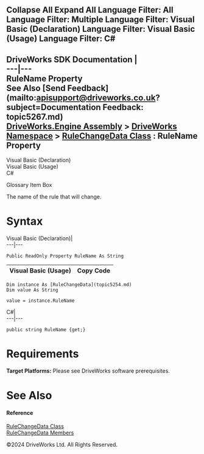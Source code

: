        

 Collapse All Expand All  Language Filter: All  Language Filter: Multiple  Language Filter: Visual Basic (Declaration) Language Filter: Visual Basic (Usage) Language Filter: C#  
---  
DriveWorks SDK Documentation  |   
---|---  
RuleName Property   
See Also [Send Feedback](mailto:apisupport@driveworks.co.uk?subject=Documentation Feedback: topic5267.md)  
[DriveWorks.Engine Assembly](topic2156.md) > [DriveWorks Namespace](topic2159.md) > [RuleChangeData Class](topic5254.md) : RuleName Property  
---  
  
Visual Basic (Declaration)    
Visual Basic (Usage)    
C# 

Glossary Item Box

The name of the rule that will change. 

# Syntax

Visual Basic (Declaration)|   
---|---  
      
    
    Public ReadOnly Property RuleName As String  
  
Visual Basic (Usage)| Copy Code  
---|---  
      
    
    Dim instance As [RuleChangeData](topic5254.md)
    Dim value As String
     
    value = instance.RuleName  
  
C#|   
---|---  
      
    
    public string RuleName {get;}  
  
# Requirements

**Target Platforms:** Please see DriveWorks software prerequisites.

# See Also

#### Reference

[RuleChangeData Class](topic5254.md)   
[RuleChangeData Members](topic5255.md)

©2024 DriveWorks Ltd. All Rights Reserved.
